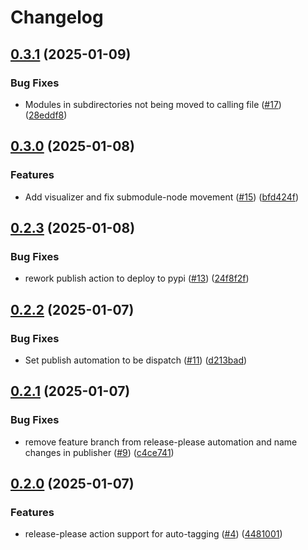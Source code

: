 # Changelog

## [0.3.1](https://github.com/ianms17/pyhcl-fancy/compare/v0.3.0...v0.3.1) (2025-01-09)


### Bug Fixes

* Modules in subdirectories not being moved to calling file ([#17](https://github.com/ianms17/pyhcl-fancy/issues/17)) ([28eddf8](https://github.com/ianms17/pyhcl-fancy/commit/28eddf88325a2498973ecb9a3079b6637f4c8ee4))

## [0.3.0](https://github.com/ianms17/pyhcl-fancy/compare/v0.2.3...v0.3.0) (2025-01-08)


### Features

* Add visualizer and fix submodule-node movement ([#15](https://github.com/ianms17/pyhcl-fancy/issues/15)) ([bfd424f](https://github.com/ianms17/pyhcl-fancy/commit/bfd424f547808d393f659c08439a36b39e4b815f))

## [0.2.3](https://github.com/ianms17/pyhcl-fancy/compare/v0.2.2...v0.2.3) (2025-01-08)


### Bug Fixes

* rework publish action to deploy to pypi ([#13](https://github.com/ianms17/pyhcl-fancy/issues/13)) ([24f8f2f](https://github.com/ianms17/pyhcl-fancy/commit/24f8f2ff3c8f3a20e310d671b82ce630bfb8178d))

## [0.2.2](https://github.com/ianms17/pyhcl-fancy/compare/v0.2.1...v0.2.2) (2025-01-07)


### Bug Fixes

* Set publish automation to be dispatch ([#11](https://github.com/ianms17/pyhcl-fancy/issues/11)) ([d213bad](https://github.com/ianms17/pyhcl-fancy/commit/d213bad10664f181aec1c1ce191186a08e0f160e))

## [0.2.1](https://github.com/ianms17/pyhcl-fancy/compare/v0.2.0...v0.2.1) (2025-01-07)


### Bug Fixes

* remove feature branch from release-please automation and name changes in publisher ([#9](https://github.com/ianms17/pyhcl-fancy/issues/9)) ([c4ce741](https://github.com/ianms17/pyhcl-fancy/commit/c4ce7412bb38f9c5b76737492903de755e7a8b1a))

## [0.2.0](https://github.com/ianms17/pyhcl-fancy/compare/0.1.2...v0.2.0) (2025-01-07)


### Features

* release-please action support for auto-tagging ([#4](https://github.com/ianms17/pyhcl-fancy/issues/4)) ([4481001](https://github.com/ianms17/pyhcl-fancy/commit/4481001aaeca56d58e6e446154fc17660eb6f112))
